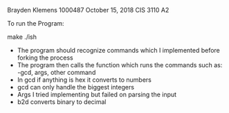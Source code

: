 Brayden Klemens
1000487
October 15, 2018
CIS 3110 A2


To run the Program:

make
./ish

- The program should recognize commands which I implemented before forking the process
- The program then calls the function which runs the commands such as: -gcd, args, other command
- In gcd if anything is hex it converts to numbers
- gcd can only handle the biggest integers
- Args I tried implementing but failed on parsing the input
- b2d converts binary to decimal



